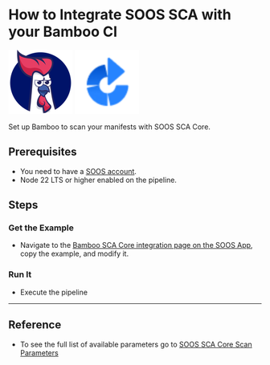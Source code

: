 # How to Integrate SOOS SCA with your Bamboo CI
<div>
<img src="../assets/img/SOOS-Icon.png" alt="SOOS" width="128" height="128">
<img src="../assets/img/bamboo.png" alt="bamboo" width="128" height="128">
</div>

Set up Bamboo to scan your manifests with SOOS SCA Core.

## Prerequisites

- You need to have a [SOOS account](https://app.soos.io/register).
- Node 22 LTS or higher enabled on the pipeline.

## Steps

### **Get the Example**

* Navigate to the [Bamboo SCA Core integration page on the SOOS App](https://app.soos.io/integrate/sca?id=bamboo), copy the example, and modify it.

### **Run It**

* Execute the pipeline

---

## Reference
* To see the full list of available parameters go to [SOOS SCA Core Scan Parameters](https://github.com/soos-io/soos-sca#parameters)